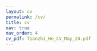 ```yaml
---
layout: cv
permalink: /cv/
title: cv
nav: true
nav_order: 4
cv_pdf: Tianzhi_He_CV_May_24.pdf
---
```

